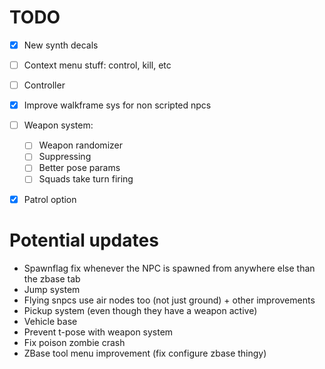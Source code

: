 # TODO
- [x] New synth decals
- [ ] Context menu stuff: control, kill, etc
- [ ] Controller
- [x] Improve walkframe sys for non scripted npcs
- [ ] Weapon system:
    - [ ] Weapon randomizer
    - [ ] Suppressing
    - [ ] Better pose params
    - [ ] Squads take turn firing
- [x] Patrol option


# Potential updates
- Spawnflag fix whenever the NPC is spawned from anywhere else than the zbase tab
- Jump system
- Flying snpcs use air nodes too (not just ground) + other improvements
- Pickup system (even though they have a weapon active)
- Vehicle base
- Prevent t-pose with weapon system
- Fix poison zombie crash
- ZBase tool menu improvement (fix configure zbase thingy)